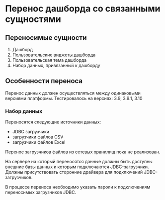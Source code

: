 # Перенос дашборда со связанными сущностями

## Переносимые сущности

1. Дашборд
2. Пользовательские виджеты дашборда
3. Пользовательская тема дашборда
4. Набор данных, привязанный к дашборду

## Особенности переноса

Перенос данных должен осуществляться между одинаковыми версиями платформы.
Тестировалось на версиях: 3.9, 3.9.1, 3.10

### Набор данных

Переносятся следующие источники данных:
- JDBC загрузчики
- загрузчики файлов CSV
- загрузчики файлов Excel

Перенос загрузчиков файлов из сетевых хранилищ пока не реализован.

На сервере на который переносятся данные должны быть доступны внешние базы данных к которым подключаются JDBC-загрузчики.
Должны присутствовать сторонние драйвера для подключений JDBC-загрузчиков.

В процессе переноса необходимо указать пароли к подключениям переносимых загрузчиков JDBC.